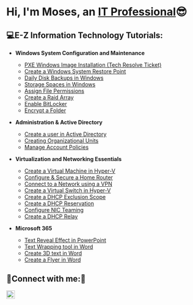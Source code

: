 <h1>Hi, I'm Moses, an <a href="https://www.linkedin.com/in/mosesestrada00/">IT Professional</a>😎</h1>

<h2>💻E-Z Information Technology Tutorials:</h2>

- <b>Windows System Configuration and Maintenance</b>
  - [PXE Windows Image Installation (Tech Resolve Ticket)](https://github.com/mosesestrada/pxeinstall)
  - [Create a Windows System Restore Point](https://github.com/mosesestrada/restorepoint)
  - [Daily Disk Backups in Windows](https://github.com/mosesestrada/backup)
  - [Storage Spaces in Windows](https://github.com/mosesestrada/storagespaces)
  - [Assign File Permissions](https://github.com/mosesestrada/filepermissions)
  - [Create a Raid Array](https://github.com/mosesestrada/RaidArray)
  - [Enable BitLocker](https://github.com/mosesestrada/BitLocker)
  - [Encrypt a Folder](https://github.com/mosesestrada/fileencrypt)
  
- <b>Administration & Active Directory</b>
  - [Create a user in Active Directory](https://github.com/mosesestrada/useraccounts)
  - [Creating Organizational Units](https://github.com/mosesestrada/organizationalunits)
  - [Manage Account Policies](https://github.com/mosesestrada/localsecuritypolicy)
  

- <b>Virtualization and Networking Essentials</b>
  - [Create a Virtual Machine in Hyper-V](https://github.com/mosesestrada/Virtualmachine)
  - [Configure & Secure a Home Router](https://github.com/mosesestrada/homerouter)
  - [Connect to a Network using a VPN](https://github.com/mosesestrada/connectvpn)
  - [Create a Virtual Switch in Hyper-V](https://github.com/mosesestrada/virtualswitch)
  - [Create a DHCP Exclusion Scope](https://github.com/mosesestrada/ipexclusion)
  - [Create a DHCP Reservation](https://github.com/mosesestrada/ipreservation)
  - [Configure NIC Teaming](https://github.com/mosesestrada/nicteaming)
  - [Create a DHCP Relay](https://github.com/mosesestrada/dhcprelay)
  
- <b>Microsoft 365</b>
  - [Text Reveal Effect in PowerPoint](https://github.com/mosesestrada/textreveal)
  - [Text Wrapping tool in Word](https://github.com/mosesestrada/textwrap)
  - [Create 3D text in Word](https://github.com/mosesestrada/3dtext)
  - [Create a Flyer in Word](https://github.com/mosesestrada/flyercreation)
  

<h2>🚨Connect with me:🚨</h2>


[<img align="left" alt="mosesestrada | LinkedIn" width="22px" src="https://cdn.jsdelivr.net/npm/simple-icons@v3/icons/linkedin.svg" />][linkedin]



[linkedin]: https://www.linkedin.com/in/mosesestrada00/

<!--

-->
